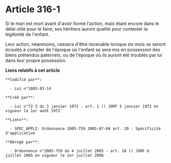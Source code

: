 # Article 316-1

Si le mari est mort avant d'avoir formé l'action, mais étant encore dans le délai utile pour le faire, ses héritiers auront
qualité pour contester la légitimité de l'enfant.

Leur action, néanmoins, cessera d'être recevable lorsque six mois se seront écoulés à compter de l'époque où l'enfant se sera
mis en possession des biens prétendus paternels, ou de l'époque où ils auront été troublés par lui dans leur propre
possession.

**Liens relatifs à cet article**

	**Codifié par**:

	  - Loi n°1803-03-14

	**Créé par**:

	  - Loi n°72-3 du 3 janvier 1972 - art. 1 () JORF 5 janvier 1972 en vigueur le 1er août 1972

	**Liens**:

	  - SPEC_APPLI: Ordonnance 2005-759 2005-07-04 art. 20 : Spécificité d'application

	**Abrogé par**:

	  - Ordonnance n°2005-759 du 4 juillet 2005 - art. 18 () JORF 6 juillet 2005 en vigueur le 1er juillet 2006

